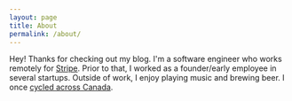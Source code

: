 ```yaml
---
layout: page
title: About
permalink: /about/
---
```


Hey! Thanks for checking out my blog. I'm a software engineer who
works remotely for [Stripe](https://stripe.com). Prior to that, I worked
as a founder/early employee in several startups. Outside of work, I enjoy
playing music and brewing beer. I once
[cycled across Canada](http://bybike.ca).
